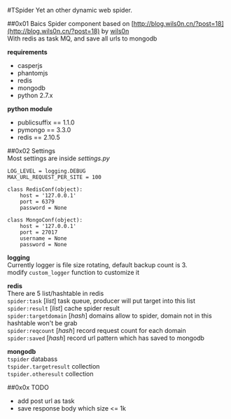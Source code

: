#TSpider
Yet an other dynamic web spider.

##0x01 Baics
Spider component based on [http://blog.wils0n.cn/?post=18](http://blog.wils0n.cn/?post=18) by [wils0n](http://blog.wils0n.cn)  
With redis as task MQ, and save all urls to mongodb  

**requirements**  

* casperjs
* phantomjs
* redis
* mongodb
* python 2.7.x

**python module**  

- publicsuffix == 1.1.0  
- pymongo == 3.3.0  
- redis == 2.10.5  

##0x02 Settings  
Most settings are inside *settings.py*  
	
	LOG_LEVEL = logging.DEBUG
	MAX_URL_REQUEST_PER_SITE = 100

	class RedisConf(object):
	    host = '127.0.0.1'
	    port = 6379
	    password = None

	class MongoConf(object):
	    host = '127.0.0.1'
	    port = 27017
	    username = None
	    password = None

**logging**  
Currently logger is file size rotating, default backup count is 3.    
modify `custom_logger` function to customize it

**redis**  
There are 5 list/hashtable in redis  
`spider:task` [*list*] task queue, producer will put target into this list  
`spider:result` [*list*] cache spider result  
`spider:targetdomain` [*hash*] domains allow to spider, domain not in this hashtable won't be grab  
`spider:reqcount` [*hash*]  record request count for each domain  
`spider:saved` [*hash*] record url pattern which has saved to mongodb

**mongodb**  
`tspider` databass  
`tspider.targetresult`  collection  
`tspider.otheresult` collection

##0x0x TODO  

* add post url as task
* save response body which size <= 1k